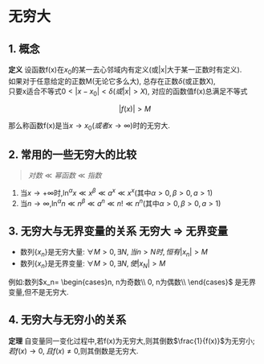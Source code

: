# 无穷大

## 1. 概念

**定义**
设函数f(x)在$x_0$的某一去心邻域内有定义(或|x|大于某一正数时有定义).<BR>
如果对于任意给定的正数M(无论它多么大), 总存在正数$\delta$(或正数X),<BR>
只要x适合不等式$0< |x-x_0|< \delta(或|x|> X)$, 对应的函数值f(x)总满足不等式<BR>

$$
|f(x)|> M
$$

那么称函数f(x)是当$x\to x_0(或者x\to \infty)$时的无穷大.

## 2. 常用的一些无穷大的比较

> $对数\ll 幂函数\ll 指数$

1. 当$x\to+\infty$时,$\ln^\alpha x\ll x^\beta \ll a^x \ll x^x$(其中$\alpha >0, \beta >0, a>1$)
2. 当$n\to \infty$,$\ln^\alpha n\ll n^\beta \ll a^n \ll n! \ll n^n$(其中$\alpha >0, \beta >0, a>1$)

## 3. 无穷大与无界变量的关系 无穷大 ⇒ 无界变量

- 数列$\{x_n\}$是无穷大量: $\forall M>0, \exists N, 当n>N时,恒有|x_n|>M$
- 数列$\{x_n\}$是无界变量: $\forall M>0, \exists N, 使|x_N|>M$

例如:数列$x_n=
\begin{cases}n, n为奇数\\ 0, n为偶数\\
\end{cases}$ 是无界变量,但不是无穷大.

## 4. 无穷大与无穷小的关系

**定理**
自变量同一变化过程中,若f(x)为无穷大,则其倒数$\frac{1}{f(x)}$为无穷小;<BR>
$若f(x)\to 0,且f(x) \not =0$,则其倒数是无穷大.
